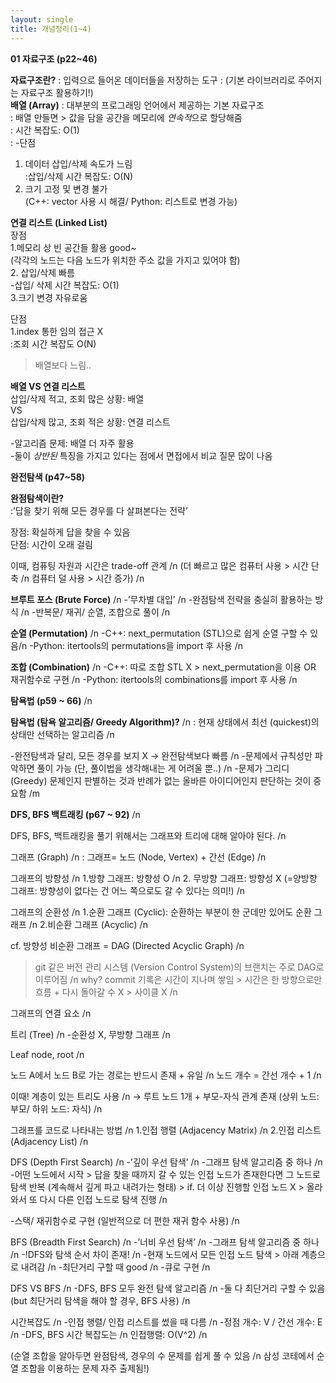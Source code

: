 ```yaml
---
layout: single
title: 개념정리(1~4) 
---
```


**01 자료구조 (p22~46)**

**자료구조란?**
: 입력으로 들어온 데이터들을 저장하는 도구
: (기본 라이브러리로 주어지는 자료구조 활용하기!) <br> 
**배열 (Array)**
: 대부분의 프로그래밍 언어에서 제공하는 기본 자료구조 <br>
: 배열 만들면 > 값을 담을 공간을 메모리에 *연속적*으로 할당해줌 <br>
: 시간 복잡도: O(1) <br>
: -단점 <br>
1. 데이터 삽입/삭제 속도가 느림 <br>
:삽입/삭제 시간 복잡도: O(N)<br>
2. 크기 고정 및 변경 불가<br>
(C++: vector 사용 시 해결/ Python: 리스트로 변경 가능) <br>

**연결 리스트 (Linked List)** <br>
장점 <br>
1.메모리 상 빈 공간들 활용 good~ <br>
(각각의 노드는 다음 노드가 위치한 주소 값을 가지고 있어야 함) <br>
2. 삽입/삭제 빠름<br>
-삽입/ 삭제 시간 복잡도: O(1) <br>
3.크기 변경 자유로움 <br>

단점 <br>
1.index 통한 임의 접근 X <br>
:조회 시간 복잡도 O(N) <br>
>배열보다 느림.. <br>

**배열 VS 연결 리스트** <br>
삽입/삭제 적고, 조회 많은 상황: 배열 <br>
VS <br>
삽입/삭제 많고, 조회 적은 상황: 연결 리스트<br>
 
-알고리즘 문제: 배열 더 자주 활용<br>
-둘이 *상반된* 특징을 가지고 있다는 점에서 면접에서 비교 질문 많이 나옴 <br>

**완전탐색 (p47~58)** <br>

**완점탐색이란?** <br>
:’답을 찾기 위해 모든 경우를 다 살펴본다는 전략’ <br>

장점: 확실하게 답을 찾을 수 있음 <br>
단점: 시간이 오래 걸림 <br>

이때, 컴퓨팅 자원과 시간은 trade-off 관계 /n
(더 빠르고 많은 컴퓨터 사용 > 시간 단축 /n
컴퓨터 덜 사용 > 시간 증가)  /n

**브루트 포스 (Brute Force)** /n
-’무차별 대입’ /n
-완점탐색 전략을 충실히 활용하는 방식 /n
-반복문/ 재귀/ 순열, 조합으로 풀이 /n

**순열 (Permutation)** /n
-C++: next_permutation (STL)으로 쉽게 순열 구할 수 있음/n
-Python: itertools의 permutations을 import 후 사용 /n

**조합 (Combination)** /n
-C++: 따로 조합 STL X > next_permutation을 이용 OR 재귀함수로 구현 /n
-Python: itertools의 combinations를 import 후 사용 /n

**탐욕법 (p59 ~ 66)** /n

**탐욕법 (탐욕 알고리즘/ Greedy Algorithm)?** /n
: 현재 상태에서 최선 (quickest)의 상태만 선택하는 알고리즘 /n

-완전탐색과 달리, 모든 경우를 보지 X -> 완전탐색보다 빠름 /n
-문제에서 규칙성만 파악하면 풀이 가능 (단, 풀이법을 생각해내는 게 어려울 뿐..) /n
-문제가 그리디(Greedy) 문제인지 판별하는 것과 반례가 없는 올바른 아이디어인지 판단하는 것이 중요함 /m

**DFS, BFS 백트래킹 (p67 ~ 92)** /n

DFS, BFS, 백트래킹을 풀기 위해서는 그래프와 트리에 대해 알아야 된다. /n

그래프 (Graph) /n
: 그래프= 노드 (Node, Vertex) + 간선 (Edge) /n

그래프의 방향성 /n
1.방향 그래프: 방향성 O  /n
2. 무방향 그래프: 방향성 X (=양방향 그래프: 방향성이 없다는 건 어느 쪽으로도 갈 수 있다는 의미!) /n

그래프의 순환성 /n
1.순환 그래프 (Cyclic): 순환하는 부분이 한 군데만 있어도 순환 그래프 /n
2.비순환 그래프 (Acyclic) /n

cf. 방향성 비순환 그래프 = DAG (Directed Acyclic Graph) /n
> git 같은 버전 관리 시스템 (Version Control System)의 브랜치는 주로 DAG로 이루어짐 /n
> why? commit 기록은 시간이 지나며 쌓임 > 시간은 한 방향으로만 흐름 + 다시 돌아갈 수  X > 사이클 X /n

그래프의 연결 요소 /n

트리 (Tree) /n
-순환성 X, 무방향 그래프  /n

Leaf node, root /n

노드 A에서 노드 B로 가는 경로는 반드시 존재 + 유일 /n
노드 개수 = 간선 개수 + 1 /n

이때! 계층이 있는 트리도 사용  /n
-> 루트 노드 1개 + 부모-자식 관계 존재 (상위 노드: 부모/ 하위 노드: 자식) /n

그래프를 코드로 나타내는 방법 /n
1.인접 행렬 (Adjacency Matrix) /n
2.인접 리스트 (Adjacency List) /n

DFS (Depth First Search) /n
-’깊이 우선 탐색’ /n
-그래프 탐색 알고리즘 중 하나 /n
-어떤 노드에서 시작 > 답을 찾을 때까지 갈 수 있는 인접 노드가 존재한다면 그 노드로 탐색 반복 (계속해서 깊게 파고 내려가는 형태) > if. 더 이상 진행할 인접 노드 X > 올라와서 또 다시 다른 인접 노드로 탐색 진행 /n

-스택/ 재귀함수로 구현 (일반적으로 더 편한 재귀 함수 사용) /n
 
BFS (Breadth First Search) /n
-’너비 우선 탐색’ /n
-그래프 탐색 알고리즘 중 하나 /n
-!DFS와 탐색 순서 차이 존재! /n
-현재 노드에서 모든 인접 노드 탐색 > 아래 계층으로 내려감 /n
-최단거리 구할 때 good /n
-큐로 구현 /n

DFS VS BFS /n
-DFS, BFS 모두 완전 탐색 알고리즘 /n
-둘 다 최단거리 구할 수 있음  (but 최단거리 탐색을 해야 할 경우, BFS 사용) /n

시간복잡도 /n
-인접 행렬/ 인접 리스트를 썼을 때 다름 /n
-정점 개수: V / 간선 개수: E /n
-DFS, BFS 시간 복잡도는 /n
인접행렬: O(V^2) /n

(순열 조합을 알아두면 완점탐색, 경우의 수 문제를 쉽게 풀 수 있음 /n
삼성 코테에서 순열 조합을 이용하는 문제 자주 출제됨!) 


